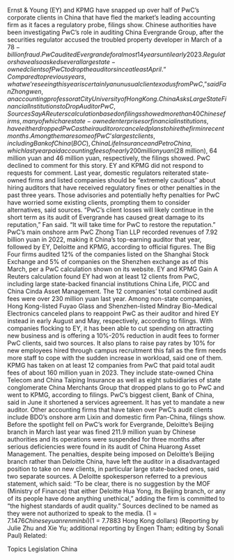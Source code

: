 Ernst & Young (EY) and KPMG have snapped up over half of PwC’s corporate clients in China that have fled the market’s leading accounting firm as it faces a regulatory probe, filings show.
Chinese authorities have been investigating PwC’s role in auditing China Evergrande Group, after the securities regulator accused the troubled property developer in March of a $78-billion fraud. PwC audited Evergrande for almost 14 years until early 2023.
Regulators have also asked several large state-owned clients of PwC to drop the auditor since at least April.
“Compared to previous years, what we’re seeing this year is certainly an unusual client exodus from PwC,” said Fan Zhongwen, an accounting professor at City University of Hong Kong.
China Asks Large State Financial Institutions to Drop Auditor PwC, Sources Say
A Reuters calculation based on filings showed more than 40 Chinese firms, many of which are state-owned enterprises or financial institutions, have either dropped PwC as their auditor or canceled plans to hire the firm in recent months.
Among them are some of PwC’s largest clients, including Bank of China (BOC), China Life Insurance and PetroChina, which last year paid accounting fees of nearly 200 million yuan ($28 million), 64 million yuan and 46 million yuan, respectively, the filings showed.
PwC declined to comment for this story. EY and KPMG did not respond to requests for comment.
Last year, domestic regulators reiterated state-owned firms and listed companies should be “extremely cautious” about hiring auditors that have received regulatory fines or other penalties in the past three years.
Those advisories and potentially hefty penalties for PwC have worried some existing clients, prompting them to consider alternatives, said sources.
“PwC’s client losses will likely continue in the short term as its audit of Evergrande has caused great damage to its reputation,” Fan said. “It will take time for PwC to restore the reputation.”
PwC’s main onshore arm PwC Zhong Tian LLP recorded revenues of 7.92 billion yuan in 2022, making it China’s top-earning auditor that year, followed by EY, Deloitte and KPMG, according to official figures.
The Big Four firms audited 12% of the companies listed on the Shanghai Stock Exchange and 5% of companies on the Shenzhen exchange as of this March, per a PwC calculation shown on its website.
EY and KPMG Gain
A Reuters calculation found EY had won at least 12 clients from PwC, including large state-backed financial institutions China Life, PICC and China Cinda Asset Management.
The 12 companies’ total combined audit fees were over 230 million yuan last year.
Among non-state companies, Hong Kong-listed Fuyao Glass and Shenzhen-listed Mindray Bio-Medical Electronics canceled plans to reappoint PwC as their auditor and hired EY instead in early August and May, respectively, according to filings.
With companies flocking to EY, it has been able to cut spending on attracting new business and is offering a 10%-20% reduction in audit fees to former PwC clients, said two sources.
It also plans to raise pay rates by 10% for new employees hired through campus recruitment this fall as the firm needs more staff to cope with the sudden increase in workload, said one of them.
KPMG has taken on at least 12 companies from PwC that paid total audit fees of about 160 million yuan in 2023.
They include state-owned China Telecom and China Taiping Insurance as well as eight subsidiaries of state conglomerate China Merchants Group that dropped plans to go to PwC and went to KPMG, according to filings.
PwC’s biggest client, Bank of China, said in June it shortened a services agreement. It has yet to mandate a new auditor.
Other accounting firms that have taken over PwC’s audit clients include BDO’s onshore arm Lixin and domestic firm Pan-China, filings show.
Before the spotlight fell on PwC’s work for Evergrande, Deloitte’s Beijing branch in March last year was fined 211.9 million yuan by Chinese authorities and its operations were suspended for three months after serious deficiencies were found in its audit of China Huarong Asset Management.
The penalties, despite being imposed on Deloitte’s Beijing branch rather than Deloitte China, have left the auditor in a disadvantaged position to take on new clients, in particular large state-backed ones, said two separate sources.
A Deloitte spokesperson referred to a previous statement, which said: “To be clear, there is no suggestion by the MOF (Ministry of Finance) that either Deloitte Hua Yong, its Beijing branch, or any of its people have done anything unethical,” adding the firm is committed to “the highest standards of audit quality.”
Sources declined to be named as they were not authorized to speak to the media.
($1 = 7.1476 Chinese yuan renminbi)
($1 = 7.7883 Hong Kong dollars)
(Reporting by Julie Zhu and Xie Yu; additional reporting by Engen Tham; editing by Sonali Paul)
Related:

Topics
Legislation
China
